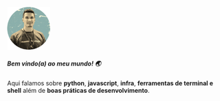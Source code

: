 <div class="hero-grid h-card">

<div class="hero-image">
        <img src="./media/avatar.png" style="width: 100px;" class="p-photo avatar">
</div>
<div class="hero-text">

##### Bem vindo(a) ao meu mundo! 🌏

Aqui falamos sobre **python**, **javascript**, **infra**,
**ferramentas de terminal e shell** além de **boas práticas de desenvolvimento**.
<!-- Eu escrevo sobre programação com [[#Python|tag-python]] e [[#Rust|tag-rust]]   -->
<!-- e assuntos relacionados a [[#freesoftware|tag-freesoftware]] e [[#freeweb|tag-freeweb]].   -->
<!---->
<!-- Atualmente trabalho como Principal Software Engineer na [Red Hat] -->
<!-- - 🎓 Meus cursos de Python estão na [LinuxTips] -->
<!-- - 🎥 Meus videos sobre Rust estão no [CodeShow] -->
<!-- - 📓 Minhas aleatoridades estão no [Fediverso] e no [Bluesky] -->
<!-- - ⌨ Meus códigos estão no [Github] -->

</div>

</div>
